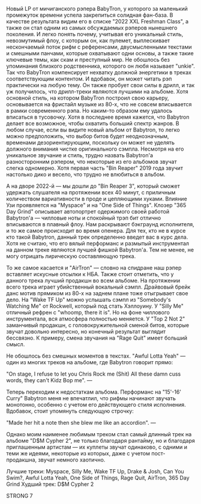 Новый LP от мичиганского рэпера BabyTron, у которого за маленький промежуток времени успела закрепиться солидная фан-база. В качестве результата видим его в списке "2022 XXL Freshman Class", а также он стал одним из самых обсуждаемых рэперов нынешнего поколения. И легко понять почему, учитывая его уникальный стиль, невозмутимый флоу, с которым он, как пулемет, выплескивает нескончаемый поток рифм с референсами, двусмысленными текстами и смешными панчами, которые охватывают одни основы, а также такие ключевые темы, как скам и преступный мир. Не обошлось без упоминания близкого родственника, которого он любя называет "unkie". Так что BabyTron компенсирует нехватку должной энергетики в треках соответствующим контентом. И вдобавок, он может читать рэп практически на любую тему. Он также пробует свои силы в дрилл, и так уж получилось, что дрилл-треки являются лучшими на альбоме. Хотя основной стиль, на котором BabyTron построил свою карьеру, основывается на фристайл музыке из 80-х, что не совсем вписывается в рамки современного рэпа. Но каким-то образом ему удалось вписаться в тусовочку. Хотя в последнее время кажется, что Babytron делает все возможное, чтобы охватить больший спектр жанров. В любом случае, если вы видите новый альбом от Babytron, то легко можно предположить, что выбор битов будет неоднозначным, временами дезориентирующим, поскольку он может не уделять должного внимания чистке оригинального сэмпла. Несмотря на его уникальное звучание и стиль, трудно назвать Babytron'a разносторонним рэпером, что некоторые из его альбомов звучат слегка одномерно. Хотя первая часть "Bin Reaper" 2019 года звучит настолько дико и весело, что трудно не влюбиться в альбом.

А на дворе 2022-й — мы дошли до "Bin Reaper 3", который сможет удержать слушателя на протяжении всех 40 минут, с приличным количеством вариативности в проде и цепляющими хуками. Влияние Узи проявляется на "Myspace" и на "One Side of Things". Клозер "365 Day Grind" описывает автопортрет одержимого своей работой Babytron'а — чилловые ноты и спокойный трэп бит отлично вписываются в плавный флоу. Нам раскрывают бэкграунд исполнителя, и то же самое происходит во время опенера. Для тех, кто не в курсе кто такой Babytron, данный трек определенно введет вас в курс дела. Хотя не считаю, что его вялый перформанс и размытый инструментал на данном треке являются лучшей фишкой Babytron'a. Тем не менее, не могу отрицать лирическую составляющую трека.

То же самое касается и "AirTron" — словно на спидране наш рэпер вставляет искусные отсылки к НБА. Также стоит отметить, что у данного трека лучший продакшн во всем альбоме. На протяжении всего трека играет убийственный вокальный сэмпл. Драйвовый брейк данс мотив прямиком из 80-х на заднем плане тоже отыгрывает свое дело. На "Wake TF Up" можно услышать сэмпл из "Somebody's Watching Me" от Rockwell, который под стать Хэллоуину. У "Silly Me" отличный рефрен с "whoomp, there it is". Но на фоне чиллового инструментала, вся атмосфера полностью меняется. У "Top 2 Not 2" заманчивый продакшн, с головокружительной сменой битов, которые звучат довольно интересно, но конечный результат выглядит бессвязно. К примеру, смена звучания на "Rage Quit" имеет больший смысл.

Не обошлось без смешных моментов в текстах. "Awful Lotta Yeah" — один из многих треков на альбоме, где Babytron говорит прямо:

"On stage, I refuse to let you Chris Rock me (Shit)
All these damn cuss words, they can't Kidz Bop me". —

Теперь переходим к недостаткам альбома. Перформанс на "15'-16' Curry" Babytron меня не впечатлил, что рифмы начинают звучать монотонно, особенно с учетом его действующего стиля исполнения. Вдобавок, стоит упомянуть следующую строчку:

"Made her hit a note then she blew me like an accordion". —

Однако моим наименее любимым треком стал самый длинный трек на альбоме "D$M Cypher 2", не только благодаря рантайму, но и благодаря приглашенным артистам — их куплеты звучат одинаково, с одними и теми же идеями, некоторые из которых, даже с учетом пост-продакшна, звучат немного хаотично.

Лучшие треки: Myspace, Silly Me, Wake TF Up, Drake & Josh, Can You Swim?, Awful Lotta Yeah, One Side of Things, Rage Quit, AirTron, 365 Day Grind
Худший трек: D$M Cypher 2

STRONG 7
